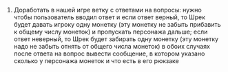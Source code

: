 1) Доработать в нашей игре ветку с ответами на вопросы: нужно чтобы пользователь вводил ответ и 
если ответ верный, то Шрек будет давать игроку одну монетку (эту монетку не забыть прибавить к общему числу монеток) и пропускать персонажа дальше;
если ответ неверный, то Шрек будет забирать одну монетку (эту монетку надо не забыть отнять от общего числа монеток)
в обоих случаях после ответа на вопрос вывести сообщение, в котором указано сколько у персонажа монеток и что есть в его рюкзаке
